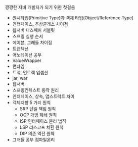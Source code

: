 짱짱한 자바 개발자가 되기 위한 첫걸음

- 원시타입(Primitive Type)과 객체 타입(Object/Reference Type)
- 인터페이스, 추상클레스 차이점
- 웹서버 디스패처 서블릿
- 스프링 실행 순서
- 메이븐, 그래들 차이점
- 트랜잭션
- 어노테이션 공부
- ValueWrapper
- 런타임
- 트랙, 언트랙 입셉션
- jar, war
- 웹서버
- 스프링컨텍스트 동작 원리
- 인터페이스, 상속, 앱스트럭트 차이
- 객체지향 5 가지 원칙
  - SRP 단일 책임 원칙
  - OCP 개방 폐쇄 원칙
  - ISP 인터페이스 분리 법칙
  - LSP 리스코프 치환 원칙
  - DIP 의존 역전 원칙
- 그래들 공부 컴파일온리
